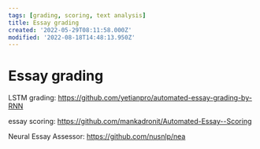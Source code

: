 ```yaml
---
tags: [grading, scoring, text analysis]
title: Essay grading
created: '2022-05-29T08:11:58.000Z'
modified: '2022-08-18T14:48:13.950Z'
---
```


# Essay grading

LSTM grading: 
https://github.com/yetianpro/automated-essay-grading-by-RNN

essay scoring:
https://github.com/mankadronit/Automated-Essay--Scoring

Neural Essay Assessor:
https://github.com/nusnlp/nea

